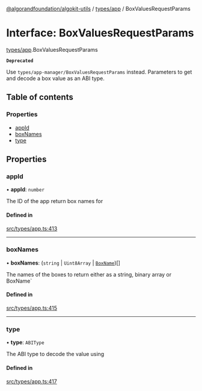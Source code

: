 [@algorandfoundation/algokit-utils](../README.md) / [types/app](../modules/types_app.md) / BoxValuesRequestParams

# Interface: BoxValuesRequestParams

[types/app](../modules/types_app.md).BoxValuesRequestParams

**`Deprecated`**

Use `types/app-manager/BoxValuesRequestParams` instead.
Parameters to get and decode a box value as an ABI type.

## Table of contents

### Properties

- [appId](types_app.BoxValuesRequestParams.md#appid)
- [boxNames](types_app.BoxValuesRequestParams.md#boxnames)
- [type](types_app.BoxValuesRequestParams.md#type)

## Properties

### appId

• **appId**: `number`

The ID of the app return box names for

#### Defined in

[src/types/app.ts:413](https://github.com/lempira/algokit-utils-ts/blob/main/src/types/app.ts#L413)

___

### boxNames

• **boxNames**: (`string` \| `Uint8Array` \| [`BoxName`](types_app.BoxName.md))[]

The names of the boxes to return either as a string, binary array or BoxName`

#### Defined in

[src/types/app.ts:415](https://github.com/lempira/algokit-utils-ts/blob/main/src/types/app.ts#L415)

___

### type

• **type**: `ABIType`

The ABI type to decode the value using

#### Defined in

[src/types/app.ts:417](https://github.com/lempira/algokit-utils-ts/blob/main/src/types/app.ts#L417)
